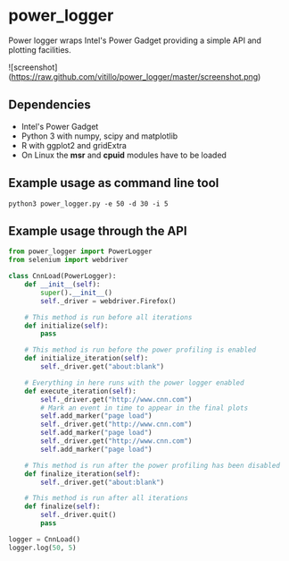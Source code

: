 # power_logger

Power logger wraps Intel's Power Gadget providing a simple API and plotting facilities.

![screenshot] (https://raw.github.com/vitillo/power_logger/master/screenshot.png)

## Dependencies

* Intel's Power Gadget
* Python 3 with numpy, scipy and matplotlib
* R with ggplot2 and gridExtra
* On Linux the **msr** and **cpuid** modules have to be loaded

## Example usage as command line tool

```
python3 power_logger.py -e 50 -d 30 -i 5
```
## Example usage through the API
```python
from power_logger import PowerLogger
from selenium import webdriver

class CnnLoad(PowerLogger):
    def __init__(self):
        super().__init__()
        self._driver = webdriver.Firefox()

    # This method is run before all iterations
    def initialize(self):
        pass

    # This method is run before the power profiling is enabled
    def initialize_iteration(self):
        self._driver.get("about:blank")

    # Everything in here runs with the power logger enabled
    def execute_iteration(self):
        self._driver.get("http://www.cnn.com")
        # Mark an event in time to appear in the final plots
        self.add_marker("page load")
        self._driver.get("http://www.cnn.com")
        self.add_marker("page load")
        self._driver.get("http://www.cnn.com")
        self.add_marker("page load")

    # This method is run after the power profiling has been disabled
    def finalize_iteration(self):
        self._driver.get("about:blank")

    # This method is run after all iterations
    def finalize(self):
        self._driver.quit()
        pass

logger = CnnLoad()
logger.log(50, 5)
